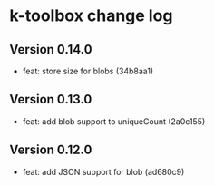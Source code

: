 # k-toolbox change log

## Version 0.14.0

- feat: store size for blobs (34b8aa1)

## Version 0.13.0

- feat: add blob support to uniqueCount (2a0c155)

## Version 0.12.0

- feat: add JSON support for blob (ad680c9)
